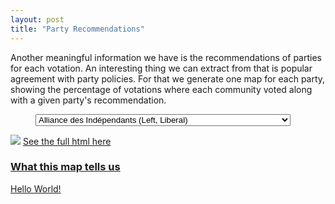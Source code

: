 ```yaml
---
layout: post
title: "Party Recommendations"
---
```


Another meaningful information we have is the recommendations of parties for each votation. An interesting thing we can extract from that is popular agreement with party policies. For that we generate one map for each party, showing the percentage of votations where each community voted along with a given party's recommendation.

<figure>
<select onchange="theThingToDoIfItChange()" id="selection">
      <option value="map_AdI">Alliance des Indépendants (Left, Liberal)</option>
      <option value="map_DS">Démocrates Suisses (Conservative)</option>
      <option value="map_Lega">Lega dei Ticinesi (Conservative)</option>
      <option value="map_MCR">Mouvement Citoyens Romand (Right, Conservative)</option>
      <option value="map_Rep.">Mouvement Républicain (Right, Conservative) [DEFUNCT]</option>
      <option value="map_POCH">Organisations Progressistes de Suisse (Left, Liberal) [DEFUNCT]</option>
      <option value="map_PSL">Parti des Automobilistes (Right, Conservative)</option>
      <option value="map_PBD">Parti Bourgeois Démocratique (Center-Right, Liberal)</option>
      <option value="map_PCS">Parti Chrétien Social (Center-Left)</option>
      <option value="map_PDC">Parti Démocrate Chrétien (Center, Liberal)</option>
      <option value="map_PES">Parti Ecologiste (Left, Liberal)</option>
      <option value="map_PEV">Parti Evangélique (Center)</option>
      <option value="map_PLR">Parti Libéral-Radical (Center-Right, Liberal)</option>
      <option value="map_PLS">Parti Libéral (Center-Right, Liberal) [DEFUNCT]</option>
      <option value="map_PRD">Parti Radical-Démocratique (Center-Right, Liberal) [DEFUNCT]</option>
      <option value="map_PS">Parti Socialiste (Left, Liberal)</option>
      <option value="map_PST">Parti Suisse du Travail (Far Left)</option>
      <option value="map_UDC">Union Démocratique du Centre (Right, Conservative)</option>
      <option value="map_UDF">Union Démocratique Fédérale (Right, Conservative)</option>
      <option value="map_PVL">Verts Libéraux (Center, Liberal)</option>
</select>
</figure>

<img src="{{ site.github.url }}/assets/data/maps_partis/map_AdI.png" id="image">
<a href="{{ site.github.url }}/assets/data/maps_partis/map_AdI.html" id="map"> See the full html here
<h3>What this map tells us</h3>
<p id="text">Hello World!</p>

	
<figure>
	<script type="text/javascript">
		function theThingToDoIfItChange(){
			
			let image = document.getElementById("image");
			let map = document.getElementById("map");
			
			let selected = document.getElementById("selection").value;
			
			image.setAttribute("src","{{ site.github.url }}/assets/data/maps_partis/"+selected+".png");
			map.setAttribute("href","{{ site.github.url }}/assets/data/maps_partis/"+selected+".html");
			document.getElementById("text").innerHTML = dict[selected];
		};
		var dict = {
      "map_AdI": "This party is relatively on par with urban voters (Geneva, Bern, Zürich, Basel).",
      "map_DS": "This party is clearly unpopular among French speakers. We notice a clear divide at the language border. It seems to have its roots in traditional rural areas.",
      "map_Lega": "This party is solely based in Ticino, and even there it is not the law of the land. It is not very popular in the country and most communities that agree with it are in rural areas.",
      "map_MCR": "While not the most popular, it has a rather homogeneous correlation with voting results on the whole country. There are no real hubs of support though.",
      "map_PBD": "This party enjoys minor peaks of support in urban regions, especially around Lake Geneva, with clear lack of support in traditional rural areas.",
      "map_PCS": "This party is much more popular in French speaking Switzerland, with a clear divide on the language boundary. Its popularity is quite homogeneous there, while in the rest of the country the re are no big hibs of support.",
      "map_PDC": "We notice clear peaks of support in urban regions and more generally in the Swiss Plateau, along with some in low populated regions of the Alps.",
      "map_PES": "Very popular in the French and Italian parts, with a clear peak in Zürich. Low support in the rest of Switzerland.",
      "map_PEV": "Although there are no big zones of low correlation with voting results, this party clearly draws more support in urban regions.",
      "map_PLR": "This party's popularity is higher in the French part, especially around lake Geneva. Otherwise most of the rest of the country has about 50% voting agreement.",
      "map_PLS": "Similar to the PLR, its successor, shit party is more popular in urban regions, although more homogeneously with the German part.",
      "map_POCH": "Quite low support except for the cantons of Ticino and Jura and a bit of Zürich, where it lies around 60% of agreement while the rest is at 40% and lower.",
      "map_PRD": "This party enjoys strong support in urban regions of the Plateau, with support dropping to 50% in the Alps and Jura mountains.",
      "map_PS": "For this party we see a clear disagreement between the German speaking regions, where support is low, and the others.",
      "map_PSL": "This party enjoys support mainly from German speaking regions, with high peaks in traditional Switzerland. Support in the other regions is about 50%.",
      "map_PST": "Very low support everywhere except French and Italian regions, where it is above 60% in a few areas.",
      "map_PVL": "Support around 50% around the country with peaks around urban areas.",
      "map_Rep.": "Agreement with thie party is widely distributed, with peaks below 40% in Ticino and Jura and peaks above 70% in rural areas.",
      "map_UDC": "Support of this party is especially strong in the whole German speaking part of the country, with a clear difference in French speaking regions. Support is especially high in central Switzerland.",
      "map_UDF": "We see the same peaks in central Switzerland as UDC, but with most other regions relatively lower that with said party.",
      };

		document.getElementById("text").innerHTML = dict ["map_AdI"];
		
	</script>
</figure>

## Analysis

From these results we can notice tendancies that can be confirmed by many of us: parties with more liberal and progressive policies tend to be more supported in urban regions and in the French and Italian speaking regions, while the opposite is true for more conservative parties.

It has to be noticed that there are no "super-winners" or "super-losers" among parties, by that we mean that no party's policies are almost 100% correlated with votation outcomes, regardless of the party or the region. We do notice clear peaks of various shapes for some, but overall this shows that Switzerland's political landscape is wide and diverse. The most flagrant division is along the so-called "Röstigraben" and "Polentagraben" for some smaller parties, but bigger parties like UDC, PS, PLR or PDC, although we do see a divide, are not really the subjects of biggest divisions we noticed here.

## Conclusion 

